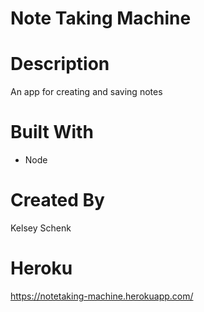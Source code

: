 # Note Taking Machine

# Description
An app for creating and saving notes

# Built With
* Node

# Created By
Kelsey Schenk

# Heroku
https://notetaking-machine.herokuapp.com/
